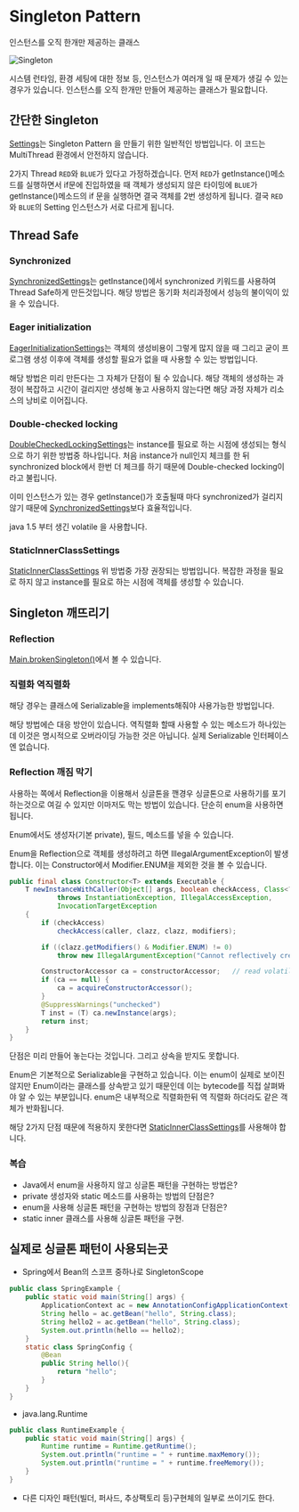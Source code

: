 # Singleton Pattern

인스턴스를 오직 한개만 제공하는 클래스

![Singleton](https://user-images.githubusercontent.com/65374355/178108372-baadd8d3-579f-4202-a38f-6ddf4695704f.png)

시스템 런타임, 환경 세팅에 대한 정보 등, 인스턴스가 여러개 일 때 문제가 생길 수 있는 경우가 있습니다. 인스턴스를 오직 한개만 만들어 제공하는 클래스가 필요합니다.

## 간단한 Singleton

[Settings](./Settings.java)는 Singleton Pattern 을 만들기 위한 일반적인 방법입니다. 이 코드는 MultiThread 환경에서 안전하지 않습니다.

2가지 Thread `RED`와 `BLUE`가 있다고 가정하겠습니다. 먼저 `RED`가 getInstance()메소드를 실행하면서 if문에 진입하였을 때 객체가 생성되지 않은 타이밍에 `BLUE`가 getInstance()메소드의 if 문을 실행하면 결국 객체를 2번 생성하게 됩니다. 결국 `RED`와 `BLUE`의 Setting 인스턴스가 서로 다르게 됩니다.

## Thread Safe

### Synchronized

[SynchronizedSettings](./SynchronizedSettings.java)는 getInstance()에서 synchronized 키워드를 사용하여 Thread Safe하게 만든것입니다.
해당 방법은 동기화 처리과정에서 성능의 불이익이 있을 수 있습니다.

### Eager initialization

[EagerInitializationSettings](./EagerInitializationSettings.java)는 객체의 생성비용이 그렇게 많지 않을 때 그리고 굳이 프로그램 생성 이후에 객체를 생성할 필요가 없을 때 사용할 수 있는 방법입니다.

해당 방법은 미리 만든다는 그 자체가 단점이 될 수 있습니다. 해당 객체의 생성하는 과정이 복잡하고 시간이 걸리지만 생성해 놓고 사용하지 않는다면 해당 과정 자체가 리소스의 낭비로 이어집니다.

### Double-checked locking

[DoubleCheckedLockingSettings](./DoubleCheckedLockingSettings.java)는 instance를 필요로 하는 시점에 생성되는 형식으로 하기 위한 방법중 하나입니다. 처음 instance가 null인지 체크를 한 뒤 synchronized block에서 한번 더 체크를 하기 때문에 Double-checked locking이라고 불립니다.

이미 인스턴스가 있는 경우 getInstance()가 호출될때 마다 synchronized가 걸리지 않기 때문에 [SynchronizedSettings](./SynchronizedSettings.java)보다 효율적입니다.

java 1.5 부터 생긴 volatile 을 사용합니다.

### StaticInnerClassSettings

[StaticInnerClassSettings](./StaticInnerClassSettings.java) 위 방법중 가장 권장되는 방법입니다. 복잡한 과정을 필요로 하지 않고 instance를 필요로 하는 시점에 객체를 생성할 수 있습니다.

## Singleton 깨뜨리기

### Reflection

[Main.brokenSingleton()](./Main.java)에서 볼 수 있습니다.

### 직렬화 역직렬화

해당 경우는 클래스에 Serializable을 implements해줘야 사용가능한 방법입니다.

해당 방법에슨 대응 방안이 있습니다. 역직렬화 할때 사용할 수 있는 메소드가 하나있는데 이것은 명시적으로 오버라이딩 가능한 것은 아닙니다. 실제 Serializable 인터페이스엔 없습니다.

### Reflection 깨짐 막기
사용하는 쪽에서 Reflection을 이용해서 싱글톤을 깬경우 싱글톤으로 사용하기를 포기하는것으로 여길 수 있지만 이마저도 막는 방법이 있습니다. 단순히 enum을 사용하면 됩니다.

Enum에서도 생성자(기본 private), 필드, 메소드를 넣을 수 있습니다.

Enum을 Reflection으로 객체를 생성하려고 하면 IllegalArgumentException이 발생합니다. 이는 Constructor에서 Modifier.ENUM을 제외한 것을 볼 수 있습니다.
```java
public final class Constructor<T> extends Executable {
    T newInstanceWithCaller(Object[] args, boolean checkAccess, Class<?> caller)
            throws InstantiationException, IllegalAccessException,
            InvocationTargetException
    {
        if (checkAccess)
            checkAccess(caller, clazz, clazz, modifiers);

        if ((clazz.getModifiers() & Modifier.ENUM) != 0)
            throw new IllegalArgumentException("Cannot reflectively create enum objects");

        ConstructorAccessor ca = constructorAccessor;   // read volatile
        if (ca == null) {
            ca = acquireConstructorAccessor();
        }
        @SuppressWarnings("unchecked")
        T inst = (T) ca.newInstance(args);
        return inst;
    }
}
```

단점은 미리 만들어 놓는다는 것입니다. 그리고 상속을 받지도 못합니다.

Enum은 기본적으로 Serializable을 구현하고 있습니다. 이는 enum이 실제로 보이진 않지만 Enum이라는 클래스를 상속받고 있기 때문인데 이는 bytecode를 직접 살펴봐야 알 수 있는 부분입니다. enum은 내부적으로 직렬화한뒤 역 직렬화 하더라도 같은 객체가 반화됩니다.

해당 2가지 단점 때문에 적용하지 못한다면 [StaticInnerClassSettings](./StaticInnerClassSettings.java)를 사용해야 합니다.

### 복습
- Java에서 enum을 사용하지 않고 싱글톤 패턴을 구현하는 방법은?
- private 생성자와 static 메소드를 사용하는 방법의 단점은?
- enum을 사용해 싱글톤 패턴을 구현하는 방법의 장점과 단점은?
- static inner 클래스를 사용해 싱글톤 패턴을 구현.

## 실제로 싱글톤 패턴이 사용되는곳

- Spring에서 Bean의 스코프 중하나로 SingletonScope
```java
public class SpringExample {
    public static void main(String[] args) {
        ApplicationContext ac = new AnnotationConfigApplicationContext(SpringConfig.class);
        String hello = ac.getBean("hello", String.class);
        String hello2 = ac.getBean("hello", String.class);
        System.out.println(hello == hello2);
    }
    static class SpringConfig {
        @Bean
        public String hello(){
            return "hello";
        }
    }
}
```
- java.lang.Runtime
```java
public class RuntimeExample {
    public static void main(String[] args) {
        Runtime runtime = Runtime.getRuntime();
        System.out.println("runtime = " + runtime.maxMemory());
        System.out.println("runtime = " + runtime.freeMemory());
    }
}
```
- 다른 디자인 패턴(빌더, 퍼사드, 추상팩토리 등)구현체의 일부로 쓰이기도 한다.
